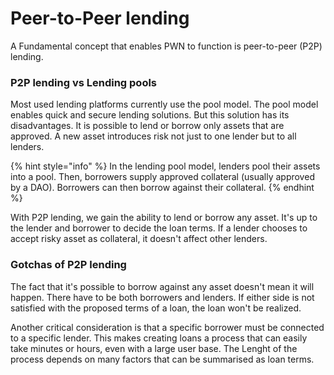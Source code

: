 # Peer-to-Peer lending

A Fundamental concept that enables PWN to function is peer-to-peer (P2P) lending.

### P2P lending vs Lending pools

Most used lending platforms currently use the pool model. The pool model enables quick and secure lending solutions. But this solution has its disadvantages. It is possible to lend or borrow only assets that are approved. A new asset introduces risk not just to one lender but to all lenders.

{% hint style="info" %}
In the lending pool model, lenders pool their assets into a pool. Then, borrowers supply approved collateral (usually approved by a DAO). Borrowers can then borrow against their collateral.
{% endhint %}

With P2P lending, we gain the ability to lend or borrow any asset. It's up to the lender and borrower to decide the loan terms. If a lender chooses to accept risky asset as collateral, it doesn't affect other lenders.&#x20;

### Gotchas of P2P lending

The fact that it's possible to borrow against any asset doesn't mean it will happen. There have to be both borrowers and lenders. If either side is not satisfied with the proposed terms of a loan, the loan won't be realized.

Another critical consideration is that a specific borrower must be connected to a specific lender. This makes creating loans a process that can easily take minutes or hours, even with a large user base. The Lenght of the process depends on many factors that can be summarised as loan terms.
